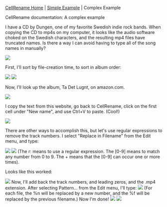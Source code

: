 
[CellRename Home](https://github.com/downpoured/labs_youthful_projects/tree/master/cellrename/README.md) | [Simple Example](https://github.com/downpoured/labs_youthful_projects/tree/master/cellrename/doc/simple_example/README.md) | Complex Example

CellRename documentation: A complex example

I have a CD by Dungen, one of my favorite Swedish indie rock bands. When copying the CD to mp4s on my computer,
it looks like the audio software choked on the Swedish characters, and the resulting mp4 files have truncated names.
Is there a way I can avoid having to type all of the song names in manually?

<img style="border:none"  border="0" src="https://downpoured.github.io/pages/cellrename2/figure/008_t1.png" />

First, I'll sort by file-creation time, to sort in album order:

<img style="border:none"  border="0" src="https://downpoured.github.io/pages/cellrename2/figure/009_t2.png" />

<img style="border:none"  border="0" src="https://downpoured.github.io/pages/cellrename2/figure/010_t3.png" />

Now, I'll look up the album, Ta Det Lugnt, on amazon.com.

<img style="border:none"  border="0" src="https://downpoured.github.io/pages/cellrename2/figure/011_t4.png" />

I copy the text from this website, go back to CellRename, click on the first cell under "New name", and use Ctrl+V to paste. (Cool!)

<img style="border:none"  border="0" src="https://downpoured.github.io/pages/cellrename2/figure/012_t5.png" />

There are other ways to accomplish this, but let's use regular expressions to remove the track numbers.
I select "Replace in Filename" from the Edit menu, and type:

<img style="border:none"  border="0" src="https://downpoured.github.io/pages/cellrename2/figure/013_t6.png" />

<img style="border:none"  border="0" src="https://downpoured.github.io/pages/cellrename2/figure/014_t7.png" />
(The r: means to use a regular expression. The [0-9] means to match any number from 0 to 9. The + means that the [0-9] can occur one or more times).

Looks like this worked:

<img style="border:none"  border="0" src="https://downpoured.github.io/pages/cellrename2/figure/015_t8.png" />
Now, I'll add back the track numbers, and leading zeros, and the .mp4 extension. After selecting Pattern... from the Edit menu, I'll type:

<img style="border:none"  border="0" src="https://downpoured.github.io/pages/cellrename2/figure/016_t9.png" />
(For each file, the %n will be replaced by a new number, and the %f will be replaced by the previous filename.)
 Now I'm done!

<img style="border:none" border="0" src="https://downpoured.github.io/pages/cellrename2/figure/017_t10.png" />

<img style="border:none"  border="0" src="https://downpoured.github.io/pages/cellrename2/figure/018_dungen_re.jpg" />
